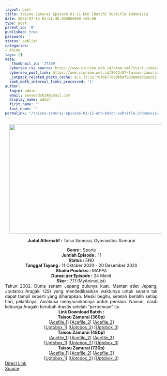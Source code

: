 ```yaml
---
layout: post
title: Taisou Zamurai Episode 01-11 END [Batch] Subtitle Indonesia
date: 2022-07-13 01:21:48.000000000 +00:00
type: post
parent_id: '0'
published: true
password: ''
status: publish
categories:
- Anime
tags: []
meta:
  _thumbnail_id: '27389'
  cyberseo_rss_source: https://www.ciunime.web.id/atom.xml?start-index=1
  cyberseo_post_link: https://www.ciunime.web.id/2022/07/taisou-zamurai-episode-01-11-end-batch.html
  _jetpack_related_posts_cache: a:1:{s:32:"8f6677c9d6b0f903e98ad32ec61f8deb";a:2:{s:7:"expires";i:1657723281;s:7:"payload";a:3:{i:0;a:1:{s:2:"id";i:27220;}i:1;a:1:{s:2:"id";i:27296;}i:2;a:1:{s:2:"id";i:26885;}}}}
  rank_math_internal_links_processed: '1'
author:
  login: admin
  email: senseads014@gmail.com
  display_name: admin
  first_name: ''
  last_name: ''
permalink: "/taisou-zamurai-episode-01-11-end-batch-subtitle-indonesia/"
---
```

<div style="text-align: center;">
<div style="text-align: left;">
<div class="separator" style="clear: both; text-align: center;"></div>
</div>
<div class="separator" style="clear: both; text-align: center;"><a href="https://1.bp.blogspot.com/-IrHvpVwnyVs/X4R0ez0GU3I/AAAAAAAAeWs/zhTx-n8yfBEqWSHcNP04iN7VomMzrro6gCLcBGAsYHQ/s1280/Taisou%2BZamurai.jpg" style="margin-left: 1em; margin-right: 1em;"><img border="0" data-original-height="720" data-original-width="1280" height="360" src="{{ site.baseurl }}/assets/2022/07/Taisou%2BZamurai.jpg" width="640" /></a></div>
<p><b>Judul</b><b><b> Alternatif</b> :</b> Taiso Samurai,&nbsp;Gymnastics Samurai</div>
<div style="text-align: center;"><b><b>Genre :</b></b> Sports</div>
<div style="text-align: center;"><b>Jumlah Episode :</b> 11<br /><b>Status : </b>END<br /><b>Tanggal Tayang :</b> 11 Oktober 2020&nbsp;- 20 Desember 2020<br /><b>Studio Produksi :</b> MAPPA<br /><b>Durasi per Episode :</b> 24 Menit</div>
<div style="text-align: center;"><b>Skor :</b> 7.11 (MyAnimeList)</div>
<div style="text-align: center;"></div>
<div style="text-align: justify;">Tahun 2002. Dunia senam Jepang dulunya kuat. Mantan atlet Jepang, Joutarou Aragaki (29) yang mendedikasikan waktunya untuk senam tak dapat tampil seperti yang diharapkan. Meski begitu, setelah berlatih setiap hari, pelatihnya, Amakusa menyarankannya untuk pensiun. Namun, nasib keluarga Aragaki berubah drastis setelah “pertemuan” itu.</div>
<div style="text-align: justify;"></div>
<div style="text-align: justify;"></div>
<div style="text-align: center;">
<div><b>Link Download Batch :</b></div>
<div>
<div><b>Taisou Zamurai&nbsp;(360p)</b></div>
</div>
<div>[<a href="https://acefile.co/f/33784430/kusonime-taisou-zamurai-360p-rar" target="_blank" rel="noopener">Acefile_1</a>] [<a href="https://acefile.co/f/34031723/batchindo_taisai_360p-rar" target="_blank" rel="noopener">Acefile_2</a>] [<a href="https://acefile.co/f/33817581/animebatchs-net-taisou-zamurai-360p-rar" target="_blank" rel="noopener">Acefile_3</a>]</div>
<div>[<a href="https://uptobox.com/u0e8c0mysh8w" target="_blank" rel="noopener">Uptobox_1</a>] [<a href="https://uptobox.com/4zw296h83kz9" target="_blank" rel="noopener">Uptobox_2</a>] [<a href="https://uptobox.com/x24ixwxf9atj" target="_blank" rel="noopener">Uptobox_3</a>]</div>
<div></div>
<div><b>Taisou Zamurai&nbsp;(480p)</b>
<div>[<a href="https://acefile.co/f/33784433/kusonime-taisou-zamurai-480p-rar" target="_blank" rel="noopener">Acefile_1</a>] [<a href="https://acefile.co/f/34031724/batchindo_taisai_480p-rar" target="_blank" rel="noopener">Acefile_2</a>] [<a href="https://acefile.co/f/33817587/animebatchs-net-taisou-zamurai-480p-rar" target="_blank" rel="noopener">Acefile_3</a>]</div>
<div>[<a href="https://uptobox.com/qgcv9vjalw94" target="_blank" rel="noopener">Uptobox_1</a>] [<a href="https://uptobox.com/nlz34i2mg3k1" target="_blank" rel="noopener">Uptobox_2</a>] [<a href="https://uptobox.com/jafs9cd41s9k" target="_blank" rel="noopener">Uptobox_3</a>]</div>
</div>
<div></div>
<div><b>Taisou Zamurai&nbsp;(720p)</b>
<div>[<a href="https://acefile.co/f/33784435/kusonime-taisou-zamurai-720p-rar" target="_blank" rel="noopener">Acefile_1</a>] [<a href="https://acefile.co/f/34031726/batchindo_taisai_720p-rar" target="_blank" rel="noopener">Acefile_2</a>] [<a href="https://acefile.co/f/33817591/animebatchs-net-taisou-zamurai-720p-rar" target="_blank" rel="noopener">Acefile_3</a>]</div>
<div>[<a href="https://uptobox.com/oth18jm4yd65" target="_blank" rel="noopener">Uptobox_1</a>] [<a href="https://uptobox.com/y4jxep3iolat" target="_blank" rel="noopener">Uptobox_2</a>] [<a href="https://uptobox.com/j3e7y5z7dgbs" target="_blank" rel="noopener">Uptobox_3</a>]</div>
</div>
</div>
<div style="text-align: center;"></div>
<link rel="stylesheet" href="https://cdnjs.cloudflare.com/ajax/libs/font-awesome/4.7.0/css/font-awesome.min.css" />
<div class="divbtn"> <a href="https://handymansurrender.com/fihup8buzv?key=94550f7ce39444073321dde3b8782f97" class="btn"><i class="fa fa-download"></i> Direct Link</a> <br /><a href="https://www.ciunime.web.id/2022/07/taisou-zamurai-episode-01-11-end-batch.html">Source</a> </div>
